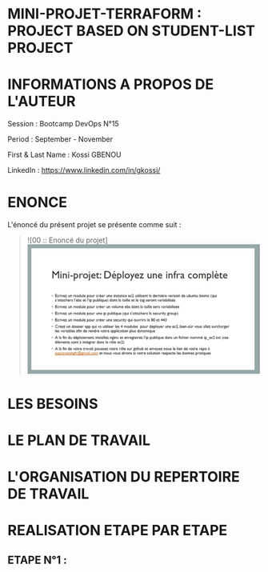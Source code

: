 # MINI-PROJET-TERRAFORM : PROJECT BASED ON STUDENT-LIST PROJECT

# INFORMATIONS A PROPOS DE L'AUTEUR

Session           : Bootcamp DevOps N°15

Period            : September - November

First & Last Name : Kossi GBENOU

LinkedIn          : https://www.linkedin.com/in/gkossi/


# ENONCE

L'énoncé du présent projet se présente comme suit :

> ![00 :: Enoncé du projet] ![](images/00-enonce/00-enonce.jpg)


# LES BESOINS


# LE PLAN DE TRAVAIL


# L'ORGANISATION DU REPERTOIRE DE TRAVAIL


# REALISATION ETAPE PAR ETAPE


## ETAPE N°1 : 


